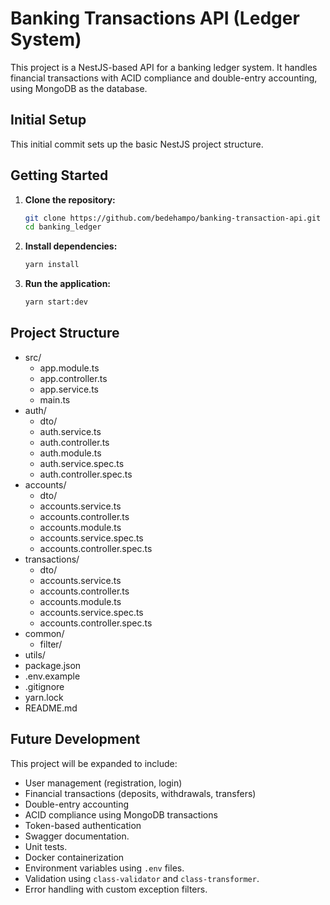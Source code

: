 # Banking Transactions API (Ledger System)

This project is a NestJS-based API for a banking ledger system. It handles financial transactions with ACID compliance and double-entry accounting, using MongoDB as the database.

## Initial Setup

This initial commit sets up the basic NestJS project structure.

## Getting Started

1.  **Clone the repository:**

    ```bash
    git clone https://github.com/bedehampo/banking-transaction-api.git
    cd banking_ledger
    ```

2.  **Install dependencies:**

    ```bash
    yarn install
    ```

3.  **Run the application:**

    ```bash
    yarn start:dev
    ```

## Project Structure
 - src/
    - app.module.ts 
    - app.controller.ts 
    - app.service.ts
    - main.ts 
 - auth/
   - dto/ 
   - auth.service.ts
   - auth.controller.ts
   - auth.module.ts
   - auth.service.spec.ts
   - auth.controller.spec.ts
 - accounts/
   - dto/ 
   - accounts.service.ts
   - accounts.controller.ts
   - accounts.module.ts
   - accounts.service.spec.ts
   - accounts.controller.spec.ts
 - transactions/
   - dto/ 
   - accounts.service.ts
   - accounts.controller.ts
   - accounts.module.ts
   - accounts.service.spec.ts
   - accounts.controller.spec.ts
 - common/
   - filter/
 - utils/
 - package.json
 - .env.example
 - .gitignore
 - yarn.lock
 - README.md 

## Future Development
This project will be expanded to include:
* User management (registration, login)
* Financial transactions (deposits, withdrawals, transfers)
* Double-entry accounting
* ACID compliance using MongoDB transactions
* Token-based authentication
* Swagger documentation.
* Unit tests.
* Docker containerization
* Environment variables using `.env` files.
* Validation using `class-validator` and `class-transformer`.
* Error handling with custom exception filters.
